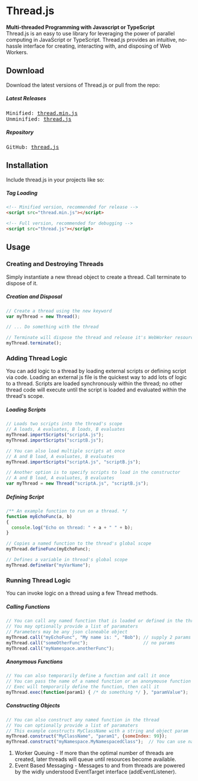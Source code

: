 # Thread.js
**Multi-threaded Programming with Javascript or TypeScript**<br/>
Thread.js is an easy to use library for leveraging the power of parallel computing in JavaScript or TypeScript. Thread.js provides an intuitive, no-hassle interface for creating, interacting with, and disposing of Web Workers. 


## Download
Download the latest versions of Thread.js or pull from the repo:
##### Latest Releases
<pre>
Minified: <a href="http://github.com">thread.min.js</a>
Unminified: <a href="http://github.com">thread.js</a>
</pre>

##### Repository
<pre>
GitHub: <a href="http://github.com">thread.js</a>
</pre>




## Installation
Include thread.js in your projects like so:
##### Tag Loading
```html
<!-- Minified version, recommended for release -->
<script src="thread.min.js"></script>

<!-- Full version, recommended for debugging -->
<script src="thread.js"></script>
```




## Usage

### Creating and Destroying Threads
Simply instantiate a new thread object to create a thread. Call terminate to dispose of it.
##### Creation and Disposal
```js
// Create a thread using the new keyword
var myThread = new Thread();

// ... Do something with the thread

// Terminate will dispose the thread and release it's WebWorker resources
myThread.terminate();
```


### Adding Thread Logic
You can add logic to a thread by loading external scripts or defining script via code. Loading an external js file is the quickest way to add lots of logic to a thread. Scripts are loaded synchronously within the thread; no other thread code will execute until the script is loaded and evaluated within the thread's scope.
##### Loading Scripts
```js
// Loads two scripts into the thread's scope
// A loads, A evaluates, B loads, B evaluates
myThread.importScripts("scriptA.js");
myThread.importScripts("scriptB.js");

// You can also load multiple scripts at once
// A and B load, A evaluates, B evaluates
myThread.importScripts("scriptA.js", "scriptB.js");

// Another option is to specify scripts to load in the constructor
// A and B load, A evaluates, B evaluates
var myThread = new Thread("scriptA.js", "scriptB.js");
```

##### Defining Script
```js
/** An example function to run on a thread. */
function myEchoFunc(a, b)
{
  console.log("Echo on thread: " + a + " " + b);
}

// Copies a named function to the thread's global scope
myThread.defineFunc(myEchoFunc);

// Defines a variable in thread's global scope
myThread.defineVar("myVarName");
```

### Running Thread Logic
You can invoke logic on a thread using a few Thread methods.
##### Calling Functions
```js
// You can call any named function that is loaded or defined in the thread
// You may optionally provide a list of paramaters
// Parameters may be any json cloneable object
myThread.call("myEchoFunc", "My name is: ", "Bob"); // supply 2 params
myThread.call("someOtherFunc");                     // no params
myThread.call("myNamespace.anotherFunc");
```

##### Anonymous Functions
```js
// You can also temporarily define a function and call it once
// You can pass the name of a named function or an anonymouse function
// Exec will temporarily define the function, then call it
myThread.exec(function(param1) { /* do something */ }, "paramValue");
```

##### Constructing Objects
```js
// You can also construct any named function in the thread
// You can optionally provide a list of paramaters
// This example constructs MyClassName with a string and object param
myThread.construct("MyClassName", "param1", {someIndex: 99});
myThread.construct("myNamespace.MyNamespacedClass");  // You can use namespaces
```








<ol>
<li>Worker Queuing - If more than the optimal number of threads are created, later threads will queue until resources become available.</li>
<li>Event Based Messaging - Messages to and from threads are powered by the widly understood EventTarget interface (addEventListener).</li>
</ol>
